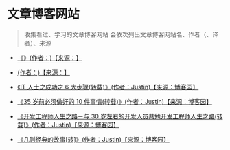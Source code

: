 # 文章博客网站

> 收集看过、学习的文章博客网站
> 会依次列出文章博客网站名、作者（、译者）、来源

- [《》(作者：)【来源：】]()
- [ (作者：)【来源：】]()

- [《IT 人士之成功之 6 大步骤(转载)》(作者：Justin)【来源：博客园】](https://www.cnblogs.com/justinw/archive/2006/01/21/321208.html)
- [《35 岁前必须做好的 10 件事情(转载)》(作者：Justin)【来源：博客园】](https://www.cnblogs.com/justinw/archive/2006/01/18/319317.html)
- [《开发工程师人生之路－与 30 岁左右的开发人员共勉开发工程师人生之路(转载)》(作者：Justin)【来源：博客园】](https://www.cnblogs.com/justinw/archive/2006/01/26/323554.html)
- [《几则经典的故事[转]》(作者：Justin)【来源：博客园】](https://www.cnblogs.com/justinw/archive/2006/12/29/607498.html)
